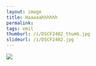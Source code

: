 ```yaml
---
layout: image
title: Haaaaahhhhhh
permalink: 
tags: emil
thumburl: /i/DSCF2402_thumb.jpg
slideurl: /i/DSCF2402.jpg
---
```


![]({{site.url}}/i/DSCF2402.jpg)
